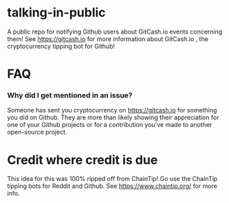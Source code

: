 # talking-in-public
A public repo for notifying Github users about GitCash.io events concerning them!  See https://gitcash.io for more information about GitCash.io , the cryptocurrency tipping bot for Github!

# FAQ
### Why did I get mentioned in an issue?
Someone has sent you cryptocurrency on https://gitcash.io for something you did on Github.  They are more than likely showing their appreciation for one of your Github projects or for a contribution you've made to another open-source project.


# Credit where credit is due
This idea for this was 100% ripped off from ChainTip!  Go use the ChainTip tipping bots for Reddit and Github.  See https://www.chaintip.org/ for more info.
